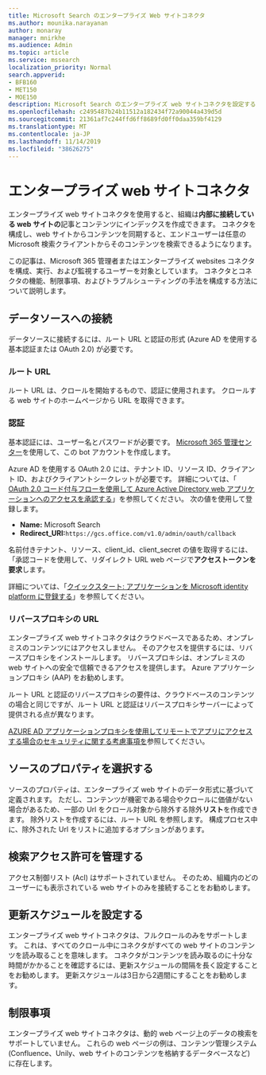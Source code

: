 ```yaml
---
title: Microsoft Search のエンタープライズ Web サイトコネクタ
ms.author: mounika.narayanan
author: monaray
manager: mnirkhe
ms.audience: Admin
ms.topic: article
ms.service: mssearch
localization_priority: Normal
search.appverid:
- BFB160
- MET150
- MOE150
description: Microsoft Search のエンタープライズ web サイトコネクタを設定する
ms.openlocfilehash: c2495487b24b11512a182434f72a90044a439d5d
ms.sourcegitcommit: 21361af7c244ffd6ff8689fd0ff0daa359bf4129
ms.translationtype: MT
ms.contentlocale: ja-JP
ms.lasthandoff: 11/14/2019
ms.locfileid: "38626275"
---
```

# <a name="enterprise-websites-connector"></a>エンタープライズ web サイトコネクタ

エンタープライズ web サイトコネクタを使用すると、組織は**内部に接続している web サイトの**記事とコンテンツにインデックスを作成できます。 コネクタを構成し、web サイトからコンテンツを同期すると、エンドユーザーは任意の Microsoft 検索クライアントからそのコンテンツを検索できるようになります。

この記事は、Microsoft 365 管理者またはエンタープライズ websites コネクタを構成、実行、および監視するユーザーを対象としています。 コネクタとコネクタの機能、制限事項、およびトラブルシューティングの手法を構成する方法について説明します。  

## <a name="connect-to-a-data-source"></a>データソースへの接続 
データソースに接続するには、ルート URL と認証の形式 (Azure AD を使用する基本認証または OAuth 2.0) が必要です。

### <a name="root-url"></a>ルート URL
ルート URL は、クロールを開始するもので、認証に使用されます。 クロールする web サイトのホームページから URL を取得できます。

### <a name="authentication"></a>認証 
基本認証には、ユーザー名とパスワードが必要です。 [Microsoft 365 管理センター](https://admin.microsoft.com)を使用して、この bot アカウントを作成します。

Azure AD を使用する OAuth 2.0 には、テナント ID、リソース ID、クライアント ID、およびクライアントシークレットが必要です。
詳細については、「 [OAuth 2.0 コード付与フローを使用して Azure Active Directory web アプリケーションへのアクセスを承認する](https://docs.microsoft.com/azure/active-directory/develop/v1-protocols-oauth-code)」を参照してください。 次の値を使用して登録します。
* **Name:** Microsoft Search
* **Redirect_URI:**`https://gcs.office.com/v1.0/admin/oauth/callback`

名前付きテナント、リソース、client_id、client_secret の値を取得するには、「承認コードを使用して、リダイレクト URL web ページで**アクセストークンを要求**します。

詳細については、「[クイックスタート: アプリケーションを Microsoft identity platform に登録する](https://docs.microsoft.com/azure/active-directory/develop/quickstart-register-app)」を参照してください。

### <a name="reverse-proxy-url"></a>リバースプロキシの URL 
エンタープライズ web サイトコネクタはクラウドベースであるため、オンプレミスのコンテンツにはアクセスしません。 そのアクセスを提供するには、リバースプロキシをインストールします。 リバースプロキシは、オンプレミスの web サイトへの安全で信頼できるアクセスを提供します。 Azure アプリケーションプロキシ (AAP) をお勧めします。

ルート URL と認証のリバースプロキシの要件は、クラウドベースのコンテンツの場合と同じですが、ルート URL と認証はリバースプロキシサーバーによって提供される点が異なります。

[AZURE AD アプリケーションプロキシを使用してリモートでアプリにアクセスする場合のセキュリティに関する考慮事項を](https://docs.microsoft.com/azure/active-directory/manage-apps/application-proxy-security)参照してください。

## <a name="select-the-source-properties"></a>ソースのプロパティを選択する 
ソースのプロパティは、エンタープライズ web サイトのデータ形式に基づいて定義されます。 ただし、コンテンツが機密である場合やクロールに価値がない場合があるため、一部の Url をクロール対象から除外する除外**リスト**を作成できます。 除外リストを作成するには、ルート URL を参照します。 構成プロセス中に、除外された Url をリストに追加するオプションがあります。

## <a name="manage-search-permissions"></a>検索アクセス許可を管理する 
アクセス制御リスト (Acl) はサポートされていません。 そのため、組織内のどのユーザーにも表示されている web サイトのみを接続することをお勧めします。

## <a name="set-the-refresh-schedule"></a>更新スケジュールを設定する
エンタープライズ web サイトコネクタは、フルクロールのみをサポートします。 これは、すべてのクロール中にコネクタがすべての web サイトのコンテンツを読み取ることを意味します。 コネクタがコンテンツを読み取るのに十分な時間がかかることを確認するには、更新スケジュールの間隔を長く設定することをお勧めします。 更新スケジュールは3日から2週間にすることをお勧めします。

## <a name="limitations"></a>制限事項 
エンタープライズ web サイトコネクタは、動的 web ページ上のデータの検索をサポートしていません。 これらの web ページの例は、コンテンツ管理システム (Confluence、Unily、web サイトのコンテンツを格納するデータベースなど) に存在します。